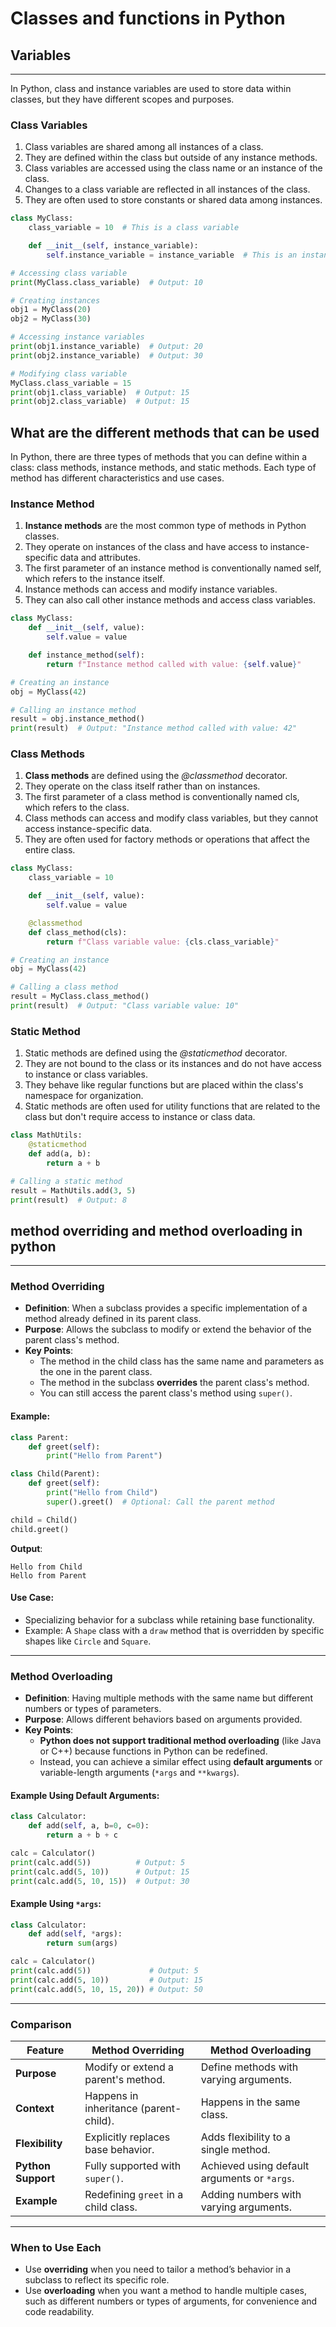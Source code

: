# Classes and functions in Python

## Variables
-----------------------------------------------------------------------------------------------------------------------
In Python, class and instance variables are used to store data within classes, but they have different scopes and
purposes.

### Class Variables
1. Class variables are shared among all instances of a class.
2. They are defined within the class but outside of any instance methods.
3. Class variables are accessed using the class name or an instance of the class.
4. Changes to a class variable are reflected in all instances of the class.
5. They are often used to store constants or shared data among instances.


```python
class MyClass:
    class_variable = 10  # This is a class variable

    def __init__(self, instance_variable):
        self.instance_variable = instance_variable  # This is an instance variable

# Accessing class variable
print(MyClass.class_variable)  # Output: 10

# Creating instances
obj1 = MyClass(20)
obj2 = MyClass(30)

# Accessing instance variables
print(obj1.instance_variable)  # Output: 20
print(obj2.instance_variable)  # Output: 30

# Modifying class variable
MyClass.class_variable = 15
print(obj1.class_variable)  # Output: 15
print(obj2.class_variable)  # Output: 15
```

## What are the different methods that can be used
In Python, there are three types of methods that you can define within a class: class methods, instance methods, and
static methods. Each type of method has different characteristics and use cases.

### Instance Method
1. **Instance methods** are the most common type of methods in Python classes.
2. They operate on instances of the class and have access to instance-specific data and attributes.
3. The first parameter of an instance method is conventionally named self, which refers to the instance itself.
4. Instance methods can access and modify instance variables.
5. They can also call other instance methods and access class variables.

```python
class MyClass:
    def __init__(self, value):
        self.value = value

    def instance_method(self):
        return f"Instance method called with value: {self.value}"

# Creating an instance
obj = MyClass(42)

# Calling an instance method
result = obj.instance_method()
print(result)  # Output: "Instance method called with value: 42"

```

### Class Methods
1. **Class methods** are defined using the *@classmethod* decorator.
2. They operate on the class itself rather than on instances.
3. The first parameter of a class method is conventionally named cls, which refers to the class.
4. Class methods can access and modify class variables, but they cannot access instance-specific data.
5. They are often used for factory methods or operations that affect the entire class.

```python
class MyClass:
    class_variable = 10

    def __init__(self, value):
        self.value = value

    @classmethod
    def class_method(cls):
        return f"Class variable value: {cls.class_variable}"

# Creating an instance
obj = MyClass(42)

# Calling a class method
result = MyClass.class_method()
print(result)  # Output: "Class variable value: 10"
```

### Static Method
1. Static methods are defined using the *@staticmethod* decorator.
2. They are not bound to the class or its instances and do not have access to instance or class variables.
3. They behave like regular functions but are placed within the class's namespace for organization.
4. Static methods are often used for utility functions that are related to the class but don't require access to instance or class data.

```python
class MathUtils:
    @staticmethod
    def add(a, b):
        return a + b

# Calling a static method
result = MathUtils.add(3, 5)
print(result)  # Output: 8
```

## **method overriding** and **method overloading** in python
---

### **Method Overriding**
- **Definition**: When a subclass provides a specific implementation of a method already defined in its parent class.
- **Purpose**: Allows the subclass to modify or extend the behavior of the parent class's method.
- **Key Points**:
  - The method in the child class has the same name and parameters as the one in the parent class.
  - The method in the subclass **overrides** the parent class's method.
  - You can still access the parent class's method using `super()`.

#### **Example**:
```python
class Parent:
    def greet(self):
        print("Hello from Parent")

class Child(Parent):
    def greet(self):
        print("Hello from Child")
        super().greet()  # Optional: Call the parent method

child = Child()
child.greet()
```

**Output**:
```
Hello from Child
Hello from Parent
```

#### **Use Case**:
- Specializing behavior for a subclass while retaining base functionality.
- Example: A `Shape` class with a `draw` method that is overridden by specific shapes like `Circle` and `Square`.

---

### **Method Overloading**
- **Definition**: Having multiple methods with the same name but different numbers or types of parameters.
- **Purpose**: Allows different behaviors based on arguments provided.
- **Key Points**:
  - **Python does not support traditional method overloading** (like Java or C++) because functions in Python can be redefined.
  - Instead, you can achieve a similar effect using **default arguments** or variable-length arguments (`*args` and `**kwargs`).

#### **Example Using Default Arguments**:
```python
class Calculator:
    def add(self, a, b=0, c=0):
        return a + b + c

calc = Calculator()
print(calc.add(5))          # Output: 5
print(calc.add(5, 10))      # Output: 15
print(calc.add(5, 10, 15))  # Output: 30
```

#### **Example Using `*args`**:
```python
class Calculator:
    def add(self, *args):
        return sum(args)

calc = Calculator()
print(calc.add(5))             # Output: 5
print(calc.add(5, 10))         # Output: 15
print(calc.add(5, 10, 15, 20)) # Output: 50
```

---

### **Comparison**

| Feature              | **Method Overriding**                   | **Method Overloading**                       |
|----------------------|------------------------------------------|---------------------------------------------|
| **Purpose**          | Modify or extend a parent's method.     | Define methods with varying arguments.      |
| **Context**          | Happens in inheritance (parent-child).  | Happens in the same class.                  |
| **Flexibility**      | Explicitly replaces base behavior.      | Adds flexibility to a single method.        |
| **Python Support**   | Fully supported with `super()`.         | Achieved using default arguments or `*args`.|
| **Example**          | Redefining `greet` in a child class.    | Adding numbers with varying arguments.      |

---

### **When to Use Each**
- Use **overriding** when you need to tailor a method’s behavior in a subclass to reflect its specific role.
- Use **overloading** when you want a method to handle multiple cases, such as different numbers or types of arguments, for convenience and code readability.

